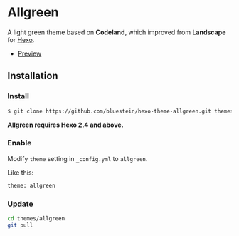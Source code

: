 # Allgreen

A light green theme based on **Codeland**, which improved from **Landscape** for [Hexo][1].

- [Preview][2]

## Installation

### Install

``` bash
$ git clone https://github.com/bluestein/hexo-theme-allgreen.git themes/allgreen
```

**Allgreen requires Hexo 2.4 and above.**

### Enable

Modify `theme` setting in `_config.yml` to `allgreen`.

Like this:

```bash
theme: allgreen
```

### Update

``` bash
cd themes/allgreen
git pull
```

[1]: http://hexo.io/
[2]: http://bluestein.github.io/